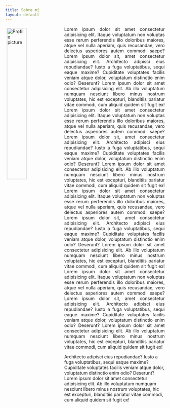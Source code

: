 ```yaml
---
title: Sobre mí
layout: default
---
```


<div>
    <img src="/images/profile-picture.jpeg" alt="Profile picture" style="float: left; margin: 1% 1%; width: 35%; height: auto;"></img>
    <p style="text-align: justify;"> Lorem ipsum dolor sit amet consectetur adipisicing elit. Itaque
          voluptatum non voluptas esse rerum perferendis illo doloribus maiores,
          atque vel nulla aperiam, quis recusandae, vero delectus asperiores
          autem commodi saepe? Lorem ipsum dolor sit, amet consectetur
          adipisicing elit. Architecto adipisci eius repudiandae? Iusto a fuga
          voluptatibus, sequi eaque maxime? Cupiditate voluptates facilis veniam
          atque dolor, voluptatum distinctio enim odio? Deserunt? Lorem ipsum
          dolor sit amet consectetur adipisicing elit. Ab illo voluptatum
          numquam nesciunt libero minus nostrum voluptates, hic est excepturi,
          blanditiis pariatur vitae commodi, cum aliquid quidem sit fugit ex!
          Lorem ipsum dolor sit amet consectetur adipisicing elit. Itaque
          voluptatum non voluptas esse rerum perferendis illo doloribus maiores,
          atque vel nulla aperiam, quis recusandae, vero delectus asperiores
          autem commodi saepe? Lorem ipsum dolor sit, amet consectetur
          adipisicing elit. Architecto adipisci eius repudiandae? Iusto a fuga
          voluptatibus, sequi eaque maxime? Cupiditate voluptates facilis veniam
          atque dolor, voluptatum distinctio enim odio? Deserunt? Lorem ipsum
          dolor sit amet consectetur adipisicing elit. Ab illo voluptatum
          numquam nesciunt libero minus nostrum voluptates, hic est excepturi,
          blanditiis pariatur vitae commodi, cum aliquid quidem sit fugit ex!
          Lorem ipsum dolor sit amet consectetur adipisicing elit. Itaque
          voluptatum non voluptas esse rerum perferendis illo doloribus maiores,
          atque vel nulla aperiam, quis recusandae, vero delectus asperiores
          autem commodi saepe? Lorem ipsum dolor sit, amet consectetur
          adipisicing elit. Architecto adipisci eius repudiandae? Iusto a fuga
          voluptatibus, sequi eaque maxime? Cupiditate voluptates facilis veniam
          atque dolor, voluptatum distinctio enim odio? Deserunt? Lorem ipsum
          dolor sit amet consectetur adipisicing elit. Ab illo voluptatum
          numquam nesciunt libero minus nostrum voluptates, hic est excepturi,
          blanditiis pariatur vitae commodi, cum aliquid quidem sit fugit ex!
          Lorem ipsum dolor sit amet consectetur adipisicing elit. Itaque
          voluptatum non voluptas esse rerum perferendis illo doloribus maiores,
          atque vel nulla aperiam, quis recusandae, vero delectus asperiores
          autem commodi saepe? Lorem ipsum dolor sit, amet consectetur
          adipisicing elit. Architecto adipisci eius repudiandae? Iusto a fuga
          voluptatibus, sequi eaque maxime? Cupiditate voluptates facilis veniam
          atque dolor, voluptatum distinctio enim odio? Deserunt? Lorem ipsum
          dolor sit amet consectetur adipisicing elit. Ab illo voluptatum
          numquam nesciunt libero minus nostrum voluptates, hic est excepturi,
          blanditiis pariatur vitae commodi, cum aliquid quidem sit fugit ex! </p>
</div>


Architecto adipisci eius repudiandae? Iusto a fuga
voluptatibus, sequi eaque maxime? Cupiditate voluptates facilis veniam
atque dolor, voluptatum distinctio enim odio? Deserunt? Lorem ipsum
dolor sit amet consectetur adipisicing elit. Ab illo voluptatum
numquam nesciunt libero minus nostrum voluptates, hic est excepturi,
blanditiis pariatur vitae commodi, cum aliquid quidem sit fugit ex! 